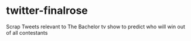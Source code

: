 # twitter-finalrose
Scrap Tweets relevant to The Bachelor tv show to predict who will win out of all contestants 
